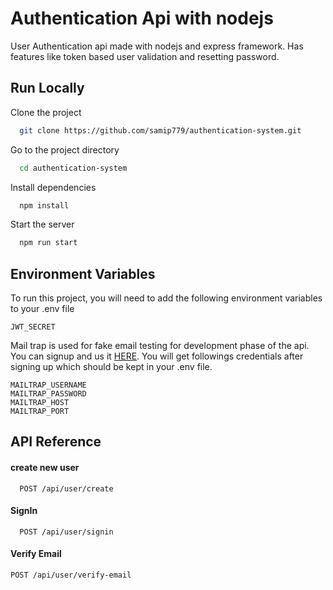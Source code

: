 # Authentication Api with nodejs

User Authentication api made with nodejs and express framework. Has features like token based user validation and resetting password.

## Run Locally

Clone the project

```bash
  git clone https://github.com/samip779/authentication-system.git
```

Go to the project directory

```bash
  cd authentication-system
```

Install dependencies

```bash
  npm install
```

Start the server

```bash
  npm run start
```

## Environment Variables

To run this project, you will need to add the following environment variables to your .env file

`JWT_SECRET`

Mail trap is used for fake email testing for development phase of the api. You can signup and us it
[HERE](https://mailtrap.io).
You will get followings credentials after signing up which should be kept in your .env file.

```
MAILTRAP_USERNAME
MAILTRAP_PASSWORD
MAILTRAP_HOST
MAILTRAP_PORT
```

## API Reference

#### create new user

```http
  POST /api/user/create
```

#### SignIn

```http
  POST /api/user/signin
```

#### Verify Email

```
POST /api/user/verify-email

```
